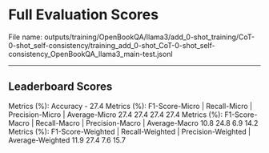 # Full Evaluation Scores

File name: outputs/training/OpenBookQA/llama3/add_0-shot_training/CoT-0-shot_self-consistency/training_add_0-shot_CoT-0-shot_self-consistency_OpenBookQA_llama3_main-test.jsonl


---

## Leaderboard Scores

Metrics (%): Accuracy - 27.4
Metrics (%): F1-Score-Micro | Recall-Micro | Precision-Micro | Average-Micro
                27.4        27.4          27.4        27.4
Metrics (%): F1-Score-Macro | Recall-Macro | Precision-Macro | Average-Macro
                10.8        24.8          6.9        14.2
Metrics (%): F1-Score-Weighted | Recall-Weighted | Precision-Weighted | Average-Weighted
                11.9        27.4          7.6        15.7
